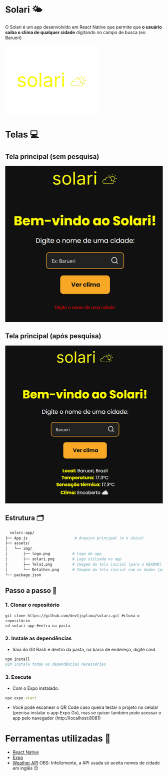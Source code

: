 # Solari 🌤️
O Solari é um app desenvolvido em React Native que permite que **o usuário saiba o clima de qualquer cidade** digitando no campo de busca (ex: Barueri) 

<img src="assets/img/logo.png" width= 300px >

# Telas 💻

## Tela principal (sem pesquisa)

<img src="assets/img/Tela1..png" >

## Tela principal (após pesquisa)

<img src="assets/img/Tela2.png" >

## Estrutura 🗂️

```bash
  solari-app/
├── App.js                     # Arquivo principal (e o único)
├── assets/
│   └── img/
│       ├── logo.png          # Logo do app
│       ├── solari.png        # Logo utilzada no app
│       ├── Tela1.png         # Imagem da tela inicial (para o README)
│       └── Detalhes.png      # Imagem da tela inicial com os dados (para o README)
└── package.json              
```

## Passo a passo 📝

### 1. Clonar o repositório

```Git Bash
git clone https://github.com/dev1jsplima/solari.git #clona o repositório
cd solari-app #entra na pasta
```

### 2. Instale as dependências
- Saia do Git Bash e dentro da pasta, na barra de endereço, digite cmd

```cmd
npm install
REM Instala todas as dependências necessárias
```

### 3. Execute 
- Com o Expo instalado:

```cmd
npx expo-start
```

- Você pode escanear o QR Code caso queira testar o projeto no celular (precisa instalar o app Expo Go), mas se quiser também pode acessar o app pelo navegador (http://localhost:8081)

# Ferramentas utilizadas 🔧

- [React Native](https://reactnative.dev/) <img src="">
- [Expo](https://expo.dev/) <img src="">
- [Weather API](https://www.weatherapi.com/)
  OBS: Infelizmente, a API usada só aceita nomes de cidade em inglês 😔
